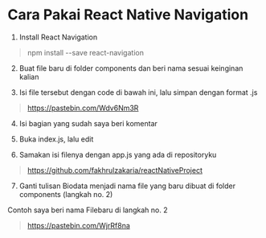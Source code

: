 # Cara Pakai React Native Navigation
1. Install  React Navigation
> npm install --save react-navigation

2. Buat file baru di folder components dan beri nama sesuai keinginan kalian

3. Isi file tersebut dengan code di bawah ini, lalu simpan dengan format .js
> https://pastebin.com/Wdv6Nm3R

4. Isi bagian yang sudah saya beri komentar

5. Buka index.js, lalu edit

6. Samakan isi filenya dengan app.js yang ada di repositoryku
>https://github.com/fakhrulzakaria/reactNativeProject

7. Ganti tulisan Biodata menjadi nama file yang baru dibuat di folder components (langkah no. 2)


Contoh saya beri nama Filebaru di langkah no. 2
>https://pastebin.com/WjrRf8na


